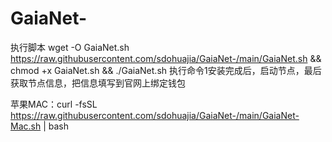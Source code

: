 # GaiaNet-
执行脚本 wget -O GaiaNet.sh https://raw.githubusercontent.com/sdohuajia/GaiaNet-/main/GaiaNet.sh && chmod +x GaiaNet.sh && ./GaiaNet.sh
执行命令1安装完成后，启动节点，最后获取节点信息，把信息填写到官网上绑定钱包

苹果MAC：curl -fsSL https://raw.githubusercontent.com/sdohuajia/GaiaNet-/main/GaiaNet-Mac.sh | bash 
